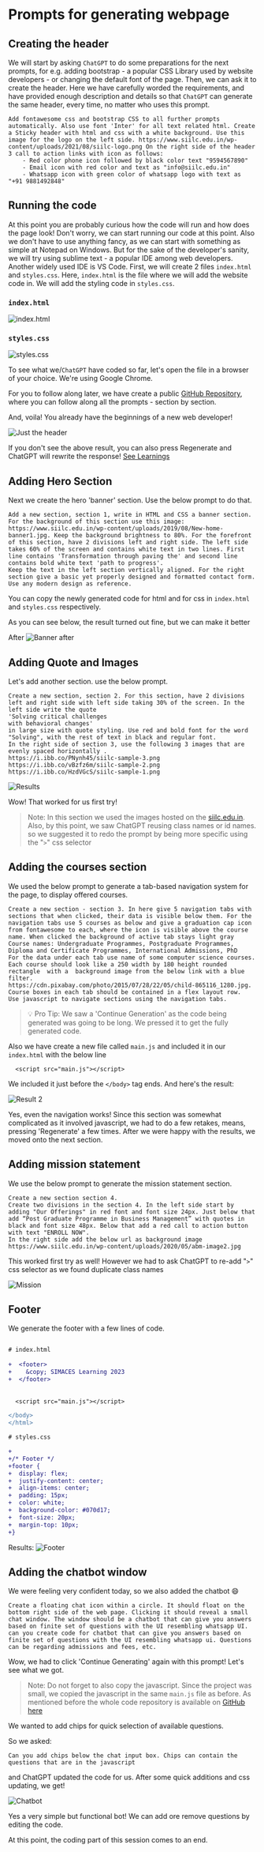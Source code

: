 # Prompts for generating webpage

## Creating the header

We will start by asking `ChatGPT` to do some preparations for the next prompts, for e.g. adding bootstrap - a popular CSS Library used by website developers - or changing the default font of the page. Then, we can ask it to create the header. Here we have carefully worded the requirements, and have provided enough description and details so that `ChatGPT` can generate the same header, every time, no matter who uses this prompt.

```
Add fontawesome css and bootstrap CSS to all further prompts automatically. Also use font 'Inter' for all text related html. Create a Sticky header with html and css with a white background. Use this image for the logo on the left side. https://www.siilc.edu.in/wp-content/uploads/2021/08/siilc-logo.png On the right side of the header 3 call to action links with icon as follows: 
	- Red color phone icon followed by black color text "9594567890"
	- Email icon with red color and text as "info@siilc.edu.in"
	- Whatsapp icon with green color of whatsapp logo with text as "+91 9881492848"

```

## Running the code
At this point you are probably curious how the code will run and how does the page look! Don't worry, we can start running our code at this point. Also we don't have to use anything fancy, as we can start with something as simple at Notepad on Windows.
But for the sake of the developer's sanity, we will try using sublime text - a popular IDE among web developers. Another widely used IDE is VS Code.
First, we will create 2 files `index.html` and `styles.css`. Here, `index.html` is the file where we will add the website code in. We will add the styling code in `styles.css`.

### `index.html`
![index.html](./Screenshots/just-the-header-index.svg)

### `styles.css`

![styles.css](./Screenshots/just-the-header-styles.svg)

To see what we/`ChatGPT` have coded so far, let's open the file in a browser of your choice. We're using Google Chrome.

For you to follow along later, we have create a public [GitHub Repository](https://github.com/Foxberry-Technologies/ChatGPT-Vidya-Workshop), where you can follow along all the prompts - section by section.

And, voila! You already have the beginnings of a new web developer!

![Just the header](./Screenshots/Creating_the_Header.png)

If you don't see the above result, you can also press Regenerate and ChatGPT will rewrite the response! [See Learnings](./Learnings.md)

## Adding Hero Section

Next we create the hero 'banner' section.
Use the below prompt to do that.

```
Add a new section, section 1, write in HTML and CSS a banner section. For the background of this section use this image: https://www.siilc.edu.in/wp-content/uploads/2019/08/New-home-banner1.jpg. Keep the background brightness to 80%. For the forefront of this section, have 2 divisions left and right side. The left side takes 60% of the screen and contains white text in two lines. First line contains 'Transformation through paving the' and second line contains bold white text 'path to progress'.
Keep the text in the left section vertically aligned. For the right section give a basic yet properly designed and formatted contact form. Use any modern design as reference.
```

You can copy the newly generated code for html and for css in `index.html` and `styles.css` respectively.

As you can see below, the result turned out fine, but we can make it better

After
![Banner after](./Screenshots/Adding_Hero_Banner.png)

## Adding Quote and Images

Let's add another section. use the below prompt.

```
Create a new section, section 2. For this section, have 2 divisions left and right side with left side taking 30% of the screen. In the left side write the quote 
'Solving critical challenges
with behavioral changes' 
in large size with quote styling. Use red and bold font for the word "Solving", with the rest of text in black and regular font.
In the right side of section 3, use the following 3 images that are evenly spaced horizontally .
https://i.ibb.co/PNynh45/siilc-sample-3.png
https://i.ibb.co/vBzfz6m/siilc-sample-2.png
https://i.ibb.co/HzdVGcS/siilc-sample-1.png
```



![Results](./Screenshots/Quote_and_image_section.png)

Wow! That worked for us first try! 

> Note: In this section we used the images hosted on the [siilc.edu.in](https://siilc.edu.in). 
> Also, by this point, we saw ChatGPT reusing class names or id names. so we suggested it to redo the prompt by being more specific using the "`>`" css selector

## Adding the courses section

We used the below prompt to generate a tab-based navigation system for the page, to display offered courses.

```
Create a new section - section 3. In here give 5 navigation tabs with sections that when clicked, their data is visible below them. For the navigation tabs use 5 courses as below and give a graduation cap icon from fontawesome to each, where the icon is visible above the course name. When clicked the background of active tab stays light gray
Course names: Undergraduate Programmes, Postgraduate Programmes, Diploma and Certificate Programmes, International Admissions, PhD
For the data under each tab use name of some computer science courses. Each course should look like a 250 width by 180 height rounded rectangle  with a  background image from the below link with a blue filter. 
https://cdn.pixabay.com/photo/2015/07/28/22/05/child-865116_1280.jpg. Course boxes in each tab should be contained in a flex layout row.  Use javascript to navigate sections using the navigation tabs. 
```

> 💡 Pro Tip: We saw a 'Continue Generation' as the code being generated was going to be long. We pressed it to get the fully generated code.

Also we have create a new file called `main.js` and included it in our `index.html` with the below line

```
  <script src="main.js"></script>
```

We included it just before the `</body>` tag ends.
And here's the result:

![Result 2](./Screenshots/Courses.png)

Yes, even the navigation works! Since this section was somewhat complicated as it involved javascript, we had to do a few retakes, means, pressing 'Regenerate' a few times. After we were happy with the results, we moved onto the next section.

## Adding mission statement

We use the below prompt to generate the mission statement section.

```
Create a new section section 4.
Create two divisions in the section 4. In the left side start by adding "Our Offerings" in red font and font size 24px. Just below that add “Post Graduate Programme in Business Management” with quotes in black and font size 48px. Below that add a red call to action button with text "ENROLL NOW".
In the right side add the below url as background image https://www.siilc.edu.in/wp-content/uploads/2020/05/abm-image2.jpg
```

This worked first try as well! However we had to ask ChatGPT to re-add "`>`" css selector as we found duplicate class names

![Mission](./Screenshots/Mission_Statement.png)

## Footer

We generate the footer with a few lines of code.

```diff

# index.html
 
+  <footer>
+    &copy; SIMACES Learning 2023
+  </footer>
  
  
  <script src="main.js"></script>

</body>
</html>

```

```diff
# styles.css

+
+/* Footer */
+footer {
+  display: flex;
+  justify-content: center;
+  align-items: center;
+  padding: 15px;
+  color: white;
+  background-color: #070d17;
+  font-size: 20px;
+  margin-top: 10px;
+}

```

Results:
![Footer](./Screenshots/Footer.png)

## Adding the chatbot window

We were feeling very confident today, so we also added the chatbot 😄

```
Create a floating chat icon within a circle. It should float on the bottom right side of the web page. Clicking it should reveal a small chat window. The window should be a chatbot that can give you answers based on finite set of questions with the UI resembling whatsapp UI. can you create code for chatbot that can give you answers based on finite set of questions with the UI resembling whatsapp ui. Questions can be regarding admissions and fees, etc.
```

Wow, we had to click 'Continue Generating' again with this prompt!
Let's see what we got.

> Note: Do not forget to also copy the javascript. Since the project was small, we copied the javascript in the same `main.js` file as before. As mentioned before the whole code repository is available on [GitHub here](https://github.com/Foxberry-Technologies/ChatGPT-Vidya-Workshop)

We wanted to add chips for quick selection of available questions.

So we asked: 

```
Can you add chips below the chat input box. Chips can contain the questions that are in the javascript

```

and ChatGPT updated the code for us. After some quick additions and css updating, we get!

![Chatbot](./Screenshots/ChatBot_Window.png)

Yes a very simple but functional bot!
We can add ore remove questions by editing the code.

At this point, the coding part of this session comes to an end.